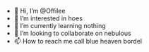 - 👋 Hi, I’m @Offilee
- 👀 I’m interested in hoes
- 🌱 I’m currently learning nothing
- 💞️ I’m looking to collaborate on nebulous
- 📫 How to reach me call blue heaven bordel

<!---
Offilee/Offilee is a ✨ special ✨ repository because its `README.md` (this file) appears on your GitHub profile.
You can click the Preview link to take a look at your changes.
--->
